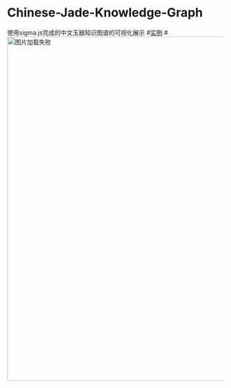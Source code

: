# Chinese-Jade-Knowledge-Graph
使用sigma.js完成的中文玉器知识图谱的可视化展示
#[实例](https://lhmdanchaofan.github.io/Chinese-Jade-Knowledge-Graph/test.html)
#<img src="https://github.com/LHMdanchaofan/Chinese-Jade-Knowledge-Graph/blob/master/kg.PNG" width="950" height="800" alt="图片加载失败"/>
